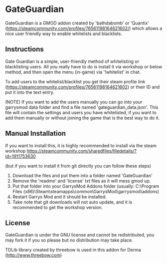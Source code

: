 # GateGuardian

GateGuardian is a GMOD addon created by 'bathdabomb' or 'Quantix' (https://steamcommunity.com/profiles/76561198164621602/)
which allows a nice user friendly way to enable whitelists and blacklists.

## Instructions

Gate Guardian is a simple, user-friendly method of whitelisting or blacklisting users.
All you really have to do is install it via workshop or below method, and then open the menu (in-game) via '!whitelist' in chat.

To add users to the whitelist/blacklist you get their steam profile link (https://steamcommunity.com/profiles/76561198164621602) or their ID and put it into the text entry.

(NOTE) If you want to add the users manually you can go into your garrysmod data folder and find a file named 'gateguardian_data.json'. This file will contain the settings and users you have whitelisted, if you want to add them manually or without joining the game that is the best way to do it.

## Manual Installation

If you want to install this, it is highly recommended to install via the steam workshop https://steamcommunity.com/sharedfiles/filedetails/?id=1911753630

(but if you want to install it from git directly you can follow these steps)
1. Download the files and put them into a folder named 'GateGuardian'
2. Remove the 'readme' and 'license' txt files as it will mess gmod up.
3. Put that folder into your GarrysMod Addons folder (usually: C:\Program Files (x86)\Steam\steamapps\common\GarrysMod\garrysmod\addons)
4. Restart Garrys Mod and it should be installed.
5. Take note that git downloads will not auto update, and it is recommended to get the workshop version.

## License

GateGuardian is under the GNU license and cannot be redistributed, you may fork it if you so please but no distribution may take place.

TDLib library created by threebow is used in this addon for Derma (http://www.threebow.com)
